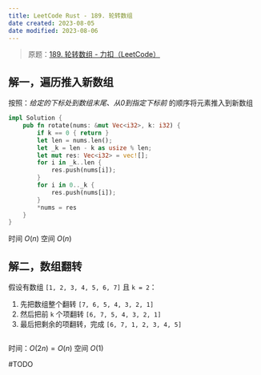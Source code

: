 ```yaml
---
title: LeetCode Rust - 189. 轮转数组
date created: 2023-08-05
date modified: 2023-08-06
---
```


> 原题：[189. 轮转数组 - 力扣（LeetCode）](https://leetcode.cn/problems/rotate-array/description/)

## 解一，遍历推入新数组

按照：_给定的下标处到数组末尾、从0到指定下标前_ 的顺序将元素推入到新数组

```rust
impl Solution {
    pub fn rotate(nums: &mut Vec<i32>, k: i32) {
        if k == 0 { return }
        let len = nums.len();
        let _k = len - k as usize % len;
        let mut res: Vec<i32> = vec![];
        for i in _k..len {
            res.push(nums[i]);
        }
        for i in 0.._k {
            res.push(nums[i]);
        }
        *nums = res
    }
}
```

时间 $O(n)$ 
空间 $O(n)$

## 解二，数组翻转

假设有数组 `[1, 2, 3, 4, 5, 6, 7]` 且 `k = 2`：

1. 先把数组整个翻转
	`[7, 6, 5, 4, 3, 2, 1]`
2. 然后把前 `k` 个项翻转
	`[6, 7, 5, 4, 3, 2, 1]`
3. 最后把剩余的项翻转，完成
	`[6, 7, 1, 2, 3, 4, 5]`

```rust

```

时间：$O(2n) = O(n)$
空间 $O(1)$

#TODO 